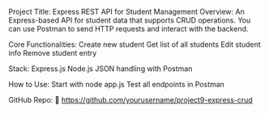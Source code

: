 Project Title: Express REST API for Student Management
Overview:
An Express-based API for student data that supports CRUD operations. You can use Postman to send HTTP requests and interact with the backend.

Core Functionalities:
Create new student
Get list of all students
Edit student info
Remove student entry

Stack:
Express.js
Node.js
JSON handling with Postman

How to Use:
Start with node app.js
Test all endpoints in Postman

GitHub Repo:
🔗 https://github.com/yourusername/project9-express-crud
